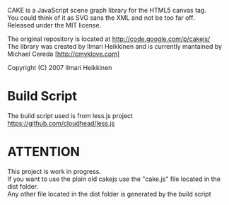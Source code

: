CAKE is a JavaScript scene graph library for the HTML5 canvas tag.  
You could think of it as SVG sans the XML and not be too far off.  
Released under the MIT license.  

The original repository is located at http://code.google.com/p/cakejs/  
The library was created by Ilmari Heikkinen and is currently mantained by Michael Cereda [http://cmyklove.com]
  
Copyright (C) 2007  Ilmari Heikkinen  
  
Build Script
=========  
The build script used is from less.js project https://github.com/cloudhead/less.js  
  
ATTENTION
=========
This project is work in progress.  
If you want to use the plain old cakejs use the "cake.js" file located in the dist folder.  
Any other file located in the dist folder is generated by the build script  